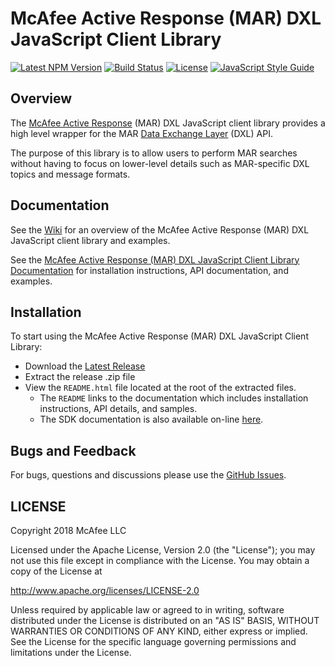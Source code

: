 # McAfee Active Response (MAR) DXL JavaScript Client Library
[![Latest NPM Version](https://img.shields.io/npm/v/@opendxl/dxl-mar-client.svg)](https://www.npmjs.com/package/@opendxl/dxl-mar-client)
[![Build Status](https://img.shields.io/travis/opendxl/opendxl-mar-client-javascript/master.svg)](https://travis-ci.org/opendxl/opendxl-mar-client-javascript)
[![License](https://img.shields.io/badge/License-Apache%202.0-blue.svg)](https://opensource.org/licenses/Apache-2.0)
[![JavaScript Style Guide](https://img.shields.io/badge/code_style-standard-brightgreen.svg)](https://standardjs.com)

## Overview

The
[McAfee Active Response](http://www.mcafee.com/us/products/endpoint-threat-defense-response.aspx)
(MAR) DXL JavaScript client library provides a high level wrapper for the MAR
[Data Exchange Layer](http://www.mcafee.com/us/solutions/data-exchange-layer.aspx)
(DXL) API.

The purpose of this library is to allow users to perform MAR searches without
having to focus on lower-level details such as MAR-specific DXL topics and
message formats.

## Documentation

See the [Wiki](https://github.com/opendxl/opendxl-mar-client-javascript/wiki)
for an overview of the McAfee Active Response (MAR) DXL JavaScript client
library and examples.

See the
[McAfee Active Response (MAR) DXL JavaScript Client Library Documentation](https://opendxl.github.io/opendxl-mar-client-javascript/jsdoc)
for installation instructions, API documentation, and examples.

## Installation

To start using the McAfee Active Response (MAR) DXL JavaScript Client Library:

* Download the [Latest Release](https://github.com/opendxl/opendxl-mar-client-javascript/releases/latest)
* Extract the release .zip file
* View the `README.html` file located at the root of the extracted files.
  * The `README` links to the documentation which includes installation
    instructions, API details, and samples.
  * The SDK documentation is also available on-line
    [here](https://opendxl.github.io/opendxl-mar-client-javascript/jsdoc).

## Bugs and Feedback

For bugs, questions and discussions please use the
[GitHub Issues](https://github.com/opendxl/opendxl-mar-client-javascript/issues).

## LICENSE

Copyright 2018 McAfee LLC

Licensed under the Apache License, Version 2.0 (the "License"); you may not use
this file except in compliance with the License. You may obtain a copy of the
License at

http://www.apache.org/licenses/LICENSE-2.0

Unless required by applicable law or agreed to in writing, software distributed
under the License is distributed on an "AS IS" BASIS, WITHOUT WARRANTIES OR
CONDITIONS OF ANY KIND, either express or implied. See the License for the
specific language governing permissions and limitations under the License.
